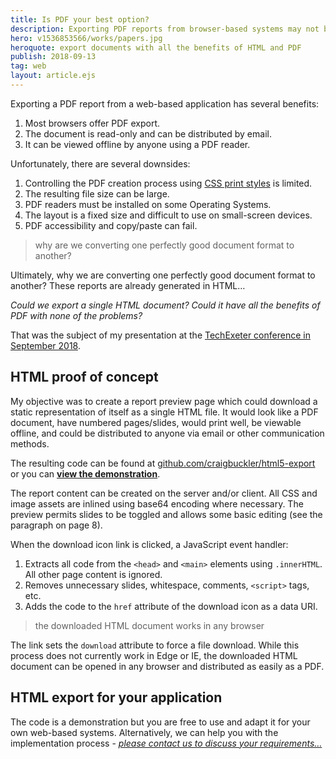 ```yaml
---
title: Is PDF your best option?
description: Exporting PDF reports from browser-based systems may not be the simplest or most effective solution.
hero: v1536853566/works/papers.jpg
heroquote: export documents with all the benefits of HTML and PDF
publish: 2018-09-13
tag: web
layout: article.ejs
---
```


Exporting a PDF report from a web-based application has several benefits:

1. Most browsers offer PDF export.
1. The document is read-only and can be distributed by email.
1. It can be viewed offline by anyone using a PDF reader.


Unfortunately, there are several downsides:

1. Controlling the PDF creation process using [CSS print styles](https://www.sitepoint.com/css-printer-friendly-pages/) is limited.
1. The resulting file size can be large.
1. PDF readers must be installed on some Operating Systems.
1. The layout is a fixed size and difficult to use on small-screen devices.
1. PDF accessibility and copy/paste can fail.


> why are we converting one perfectly good document format to another?

Ultimately, why we are converting one perfectly good document format to another? These reports are already generated in HTML&hellip;

*Could we export a single HTML document? Could it have all the benefits of PDF with none of the problems?*

That was the subject of my presentation at the [TechExeter conference in September 2018](https://techexeter.uk/).


## HTML proof of concept
My objective was to create a report preview page which could download a static representation of itself as a single HTML file. It would look like a PDF document, have numbered pages/slides, would print well, be viewable offline, and could be distributed to anyone via email or other communication methods.

The resulting code can be found at [github.com/craigbuckler/html5-export](https://github.com/craigbuckler/html5-export) or you can **[view the demonstration](https://cdn.rawgit.com/craigbuckler/html5-export/ed653078/preview3.html)**.

The report content can be created on the server and/or client. All CSS and image assets are inlined using base64 encoding where necessary. The preview permits slides to be toggled and allows some basic editing (see the paragraph on page 8).

When the download icon link is clicked, a JavaScript event handler:

1. Extracts all code from the `<head>` and `<main>` elements using `.innerHTML`. All other page content is ignored.
1. Removes unnecessary slides, whitespace, comments, `<script>` tags, etc.
1. Adds the code to the `href` attribute of the download icon as a data URI.

> the downloaded HTML document works in any browser

The link sets the `download` attribute to force a file download. While this process does not currently work in Edge or IE, the downloaded HTML document can be opened in any browser and distributed as easily as a PDF.


## HTML export for your application
The code is a demonstration but you are free to use and adapt it for your own web-based systems. Alternatively, we can help you with the implementation process - *[please contact us to discuss your requirements&hellip;]([root]contact/)*
